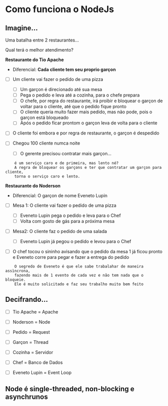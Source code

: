# Como funciona o NodeJs

## Imagine...
Uma batalha entre 2 restaurantes...

Qual terá o melhor atendimento?

**Restaurante do Tio Apache**
- Diferencial: **Cada cliente tem seu proprio garçon**

- [ ] Um cliente vai fazer o pedido de uma pizza
    
    - [ ] Um garçon é direcionado até sua mesa
    - [ ] Pega o pedido e leva até a cozinha, para o chefe prepara
    - [ ] O chefe, por regra do restaurante, irá proibir e bloquear o garçon de voltar para o cliente, até que o pedido fique pronto
    - [ ] O cliente queria muito fazer mais pedido, mas não pode, pois o garçon está bloqueado
    - [ ] Após o pedido ficar prontom o garçon leva de volta para o cliente
- [ ] O cliente foi embora e por regra de restaurante, o garçon é despedido

- [ ] Chegou 100 cliente numca noite
    
    - [ ] O gerente precisou contratar mais garçon...

```     
    é um serviço caro e de primeira, mas lento né? 
    A regra de bloquear os garçons e ter que contratar um garçon para cliente, 
    torna o serviço caro e lento.

```

**Restaurante do Noderson**
- Diferencial: O garçon de nome Eveneto Lupin

- [ ] Mesa 1: O cliente vai fazer o pedido de uma pizza

    - [ ] Eveneto Lupin pega o pedido e leva para o Chef
    - [ ] Volta com gosto de gás para a próxima mesa
- [ ] Mesa2: O cliente faz o pedido de uma salada

    - [ ] Eveneto Lupin já pegou o pedido e levou para o Chef
- [ ] O chef tocou o sininho avisando que o pedido da mesa 1 já ficou pronto e Eveneto corre para pegar e fazer a entrega do pedido

```
    O segredo de Eveneto é que ele sabe trabalahar de maneira assìncrona,
    fazendo mais de 1 evento de cada vez e não tem nada que o bloqueie. 
    Ele é muito solicitado e faz seu trabalho muito bem feito
```


## Decifrando...

- [ ] Tio Apache = Apache

- [ ] Noderson = Node 

- [ ] Pedido = Request

- [ ] Garçon = Thread

- [ ] Cozinha = Servidor

- [ ] Chef = Banco de Dados

- [ ] Eveneto Lupin = Event Loop

## Node é single-threaded, non-blocking e asynchrunos
